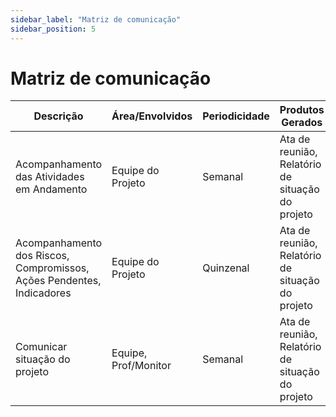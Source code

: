 ```yaml
---
sidebar_label: "Matriz de comunicação"
sidebar_position: 5
---
```


# Matriz de comunicação

| **Descrição** | **Área/Envolvidos** | **Periodicidade** | **Produtos Gerados** |
|---------------|----------------------|-------------------|-----------------------|
| Acompanhamento das Atividades em Andamento | Equipe do Projeto | Semanal | Ata de reunião, Relatório de situação do projeto |
| Acompanhamento dos Riscos, Compromissos, Ações Pendentes, Indicadores | Equipe do Projeto | Quinzenal | Ata de reunião, Relatório de situação do projeto |
| Comunicar situação do projeto | Equipe, Prof/Monitor | Semanal | Ata de reunião, Relatório de situação do projeto |